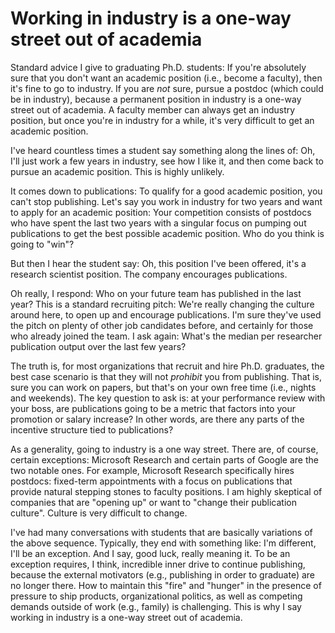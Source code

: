 # Working in industry is a one-way street out of academia

Standard advice I give to graduating Ph.D. students:
If you're absolutely sure that you don't want an academic position (i.e., become a faculty), then it's fine to go to industry.
If you are _not_ sure, pursue a postdoc (which could be in industry), because a permanent position in industry is a one-way street out of academia.
A faculty member can always get an industry position, but once you're in industry for a while, it's very difficult to get an academic position.

I've heard countless times a student say something along the lines of:
Oh, I'll just work a few years in industry, see how I like it, and then come back to pursue an academic position.
This is highly unlikely.

It comes down to publications:
To qualify for a good academic position, you can't stop publishing.
Let's say you work in industry for two years and want to apply for an academic position:
Your competition consists of postdocs who have spent the last two years with a singular focus on pumping out publications to get the best possible academic position.
Who do you think is going to "win"?

But then I hear the student say:
Oh, this position I've been offered, it's a research scientist position.
The company encourages publications.

Oh really, I respond:
Who on your future team has published in the last year?
This is a standard recruiting pitch:
We're really changing the culture around here, to open up and encourage publications.
I'm sure they've used the pitch on plenty of other job candidates before, and certainly for those who already joined the team.
I ask again:
What's the median per researcher publication output over the last few years?

The truth is, for most organizations that recruit and hire Ph.D. graduates, the best case scenario is that they will not _prohibit_ you from publishing.
That is, sure you can work on papers, but that's on your own free time (i.e., nights and weekends).
The key question to ask is: at your performance review with your boss, are publications going to be a metric that factors into your promotion or salary increase?
In other words, are there any parts of the incentive structure tied to publications?

As a generality, going to industry is a one way street.
There are, of course, certain exceptions: Microsoft Research and certain parts of Google are the two notable ones.
For example, Microsoft Research specifically hires postdocs: fixed-term appointments with a focus on publications that provide natural stepping stones to faculty positions.
I am highly skeptical of companies that are "opening up" or want to "change their publication culture".
Culture is very difficult to change.

I've had many conversations with students that are basically variations of the above sequence.
Typically, they end with something like:
I'm different, I'll be an exception.
And I say, good luck, really meaning it.
To be an exception requires, I think, incredible inner drive to continue publishing, because the external motivators (e.g., publishing in order to graduate) are no longer there.
How to maintain this "fire" and "hunger" in the presence of pressure to ship products, organizational politics, as well as competing demands outside of work (e.g., family) is challenging.
This is why I say working in industry is a one-way street out of academia.

